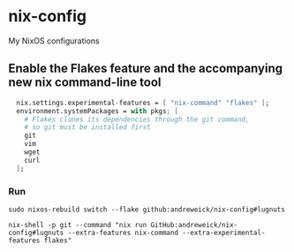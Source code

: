# nix-config
My NixOS configurations


## Enable the Flakes feature and the accompanying new nix command-line tool

```nix
  nix.settings.experimental-features = [ "nix-command" "flakes" ];
  environment.systemPackages = with pkgs; [
    # Flakes clones its dependencies through the git command,
    # so git must be installed first
    git
    vim
    wget
    curl
  ];
```


### Run

```shell
sudo nixos-rebuild switch --flake github:andreweick/nix-config#lugnuts
```

```shell
nix-shell -p git --command "nix run GitHub:andreweick/nix-config#lugnuts --extra-features nix-command --extra-experimental-features flakes"
```
